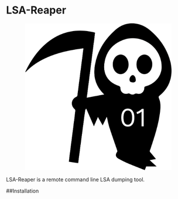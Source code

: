 # LSA-Reaper
<p align="center">
  <img width="400" height="400" src="/assets/lsareaper.png">
</p>

LSA-Reaper is a remote command line LSA dumping tool.

##Installation
